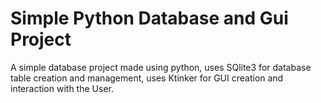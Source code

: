# Simple Python Database and Gui Project

A simple database project made using python, uses SQlite3 for database table creation and management, uses Ktinker for GUI creation and interaction with the User.
